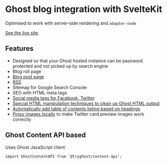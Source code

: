 # Ghost blog integration with SvelteKit

Optimised to work with server-side rendering and `adapter-node`

[See the live site](https://tradingstrategy.ai/blog).

## Features

- Designed so that your Ghost hosted instance can be password protected and not picked up by search engine
- Blog roll page
- [Blog post page](./[slug]/+page.svelte)
- [RSS](./rss.xml/+server.ts)
- Sitemap for Google Search Console
- SEO with HTML meta tags
- [Social media tags for Facebook, Twitter](./SocialMetaTags.svelte)
- [Special HTML manipulation techniques to clean up Ghost HTML output](./BlogPostContent.svelte)
- [Automatically add table of contents listing based on headings](./BlogPostContent.svelte)
- [Proxy images locally](./image/server.ts) to make Twitter card preview images work correctly

## Ghost Content API based

Uses Ghost JavaScript client

```typescrt
import GhostContentAPI from '@tryghost/content-api';
```

